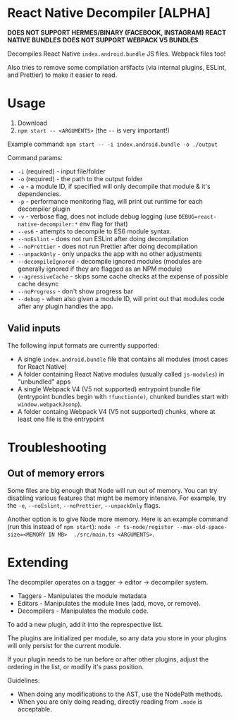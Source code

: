 # React Native Decompiler [ALPHA]

**DOES NOT SUPPORT HERMES/BINARY (FACEBOOK, INSTAGRAM) REACT NATIVE BUNDLES**
**DOES NOT SUPPORT WEBPACK V5 BUNDLES**

Decompiles React Native `index.android.bundle` JS files. Webpack files too!

Also tries to remove some compilation artifacts (via internal plugins, ESLint, and Prettier) to make it easier to read.

# Usage

1. Download
2. `npm start -- <ARGUMENTS>` (the `--` is very important!)

Example command: `npm start -- -i index.android.bundle -o ./output`

Command params:
- `-i` (required) - input file/folder
- `-o` (required) - the path to the output folder
- `-e` - a module ID, if specified will only decompile that module & it's dependencies.
- `-p` - performance monitoring flag, will print out runtime for each decompiler plugin
- `-v` - verbose flag, does not include debug logging (use `DEBUG=react-native-decompiler:*` env flag for that)
- `--es6` - attempts to decompile to ES6 module syntax.
- `--noEslint` - does not run ESLint after doing decompilation
- `--noPrettier` - does not run Prettier after doing decompilation
- `--unpackOnly` - only unpacks the app with no other adjustments
- `--decompileIgnored` - decompile ignored modules (modules are generally ignored if they are flagged as an NPM module)
- `--agressiveCache` - skips some cache checks at the expense of possible cache desync
- `--noProgress` - don't show progress bar
- `--debug` - when also given a module ID, will print out that modules code after any plugin handles the app.

## Valid inputs

The following input formats are currently supported:
- A single `index.android.bundle` file that contains all modules (most cases for React Native)
- A folder containing React Native modules (usually called `js-modules`) in "unbundled" apps
- A single Webpack V4 (V5 not supported) entrypoint bundle file (entrypoint bundles begin with `!function(e)`, chunked bundles start with `window.webpackJsonp`).
- A folder containg Webpack V4 (V5 not supported) chunks, where at least one file is the entrypoint

# Troubleshooting

## Out of memory errors

Some files are big enough that Node will run out of memory. You can try disabling various features that might be memory intensive. For example, try the `-e`, `--noEslint`, `--noPrettier`, `--unpackOnly` flags.

Another option is to give Node more memory. Here is an example command (run this instead of `npm start`): `node -r ts-node/register --max-old-space-size=<MEMORY IN MB>  ./src/main.ts <ARGUMENTS>`.

# Extending

The decompiler operates on a tagger -> editor -> decompiler system.

* Taggers - Manipulates the module metadata
* Editors - Manipulates the module lines (add, move, or remove).
* Decompilers - Manipulates the module code.

To add a new plugin, add it into the represpective list.

The plugins are initialized per module, so any data you store in your plugins will only persist for the current module.

If your plugin needs to be run before or after other plugins, adjust the ordering in the list, or modify it's pass position.

Guidelines:

* When doing any modifications to the AST, use the NodePath methods.
* When you are only doing reading, directly reading from `.node` is acceptable.
